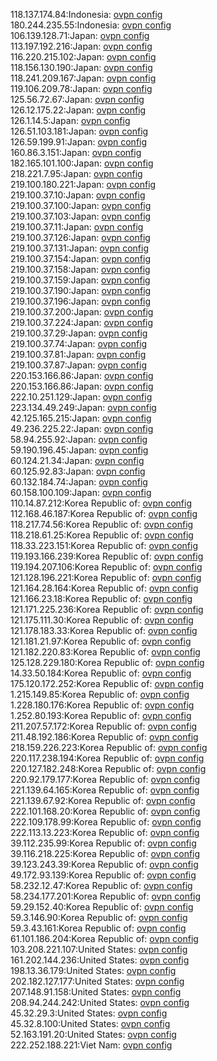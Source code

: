 118.137.174.84:Indonesia: [ovpn config](vpn/118_137_174_84.ovpn)  
180.244.235.55:Indonesia: [ovpn config](vpn/180_244_235_55.ovpn)  
106.139.128.71:Japan: [ovpn config](vpn/106_139_128_71.ovpn)  
113.197.192.216:Japan: [ovpn config](vpn/113_197_192_216.ovpn)  
116.220.215.102:Japan: [ovpn config](vpn/116_220_215_102.ovpn)  
118.156.130.190:Japan: [ovpn config](vpn/118_156_130_190.ovpn)  
118.241.209.167:Japan: [ovpn config](vpn/118_241_209_167.ovpn)  
119.106.209.78:Japan: [ovpn config](vpn/119_106_209_78.ovpn)  
125.56.72.67:Japan: [ovpn config](vpn/125_56_72_67.ovpn)  
126.12.175.22:Japan: [ovpn config](vpn/126_12_175_22.ovpn)  
126.1.14.5:Japan: [ovpn config](vpn/126_1_14_5.ovpn)  
126.51.103.181:Japan: [ovpn config](vpn/126_51_103_181.ovpn)  
126.59.199.91:Japan: [ovpn config](vpn/126_59_199_91.ovpn)  
160.86.3.151:Japan: [ovpn config](vpn/160_86_3_151.ovpn)  
182.165.101.100:Japan: [ovpn config](vpn/182_165_101_100.ovpn)  
218.221.7.95:Japan: [ovpn config](vpn/218_221_7_95.ovpn)  
219.100.180.221:Japan: [ovpn config](vpn/219_100_180_221.ovpn)  
219.100.37.10:Japan: [ovpn config](vpn/219_100_37_10.ovpn)  
219.100.37.100:Japan: [ovpn config](vpn/219_100_37_100.ovpn)  
219.100.37.103:Japan: [ovpn config](vpn/219_100_37_103.ovpn)  
219.100.37.11:Japan: [ovpn config](vpn/219_100_37_11.ovpn)  
219.100.37.126:Japan: [ovpn config](vpn/219_100_37_126.ovpn)  
219.100.37.131:Japan: [ovpn config](vpn/219_100_37_131.ovpn)  
219.100.37.154:Japan: [ovpn config](vpn/219_100_37_154.ovpn)  
219.100.37.158:Japan: [ovpn config](vpn/219_100_37_158.ovpn)  
219.100.37.159:Japan: [ovpn config](vpn/219_100_37_159.ovpn)  
219.100.37.190:Japan: [ovpn config](vpn/219_100_37_190.ovpn)  
219.100.37.196:Japan: [ovpn config](vpn/219_100_37_196.ovpn)  
219.100.37.200:Japan: [ovpn config](vpn/219_100_37_200.ovpn)  
219.100.37.224:Japan: [ovpn config](vpn/219_100_37_224.ovpn)  
219.100.37.29:Japan: [ovpn config](vpn/219_100_37_29.ovpn)  
219.100.37.74:Japan: [ovpn config](vpn/219_100_37_74.ovpn)  
219.100.37.81:Japan: [ovpn config](vpn/219_100_37_81.ovpn)  
219.100.37.87:Japan: [ovpn config](vpn/219_100_37_87.ovpn)  
220.153.166.86:Japan: [ovpn config](vpn/220_153_166_86.ovpn)  
220.153.166.86:Japan: [ovpn config](vpn/220_153_166_86.ovpn)  
222.10.251.129:Japan: [ovpn config](vpn/222_10_251_129.ovpn)  
223.134.49.249:Japan: [ovpn config](vpn/223_134_49_249.ovpn)  
42.125.165.215:Japan: [ovpn config](vpn/42_125_165_215.ovpn)  
49.236.225.22:Japan: [ovpn config](vpn/49_236_225_22.ovpn)  
58.94.255.92:Japan: [ovpn config](vpn/58_94_255_92.ovpn)  
59.190.196.45:Japan: [ovpn config](vpn/59_190_196_45.ovpn)  
60.124.21.34:Japan: [ovpn config](vpn/60_124_21_34.ovpn)  
60.125.92.83:Japan: [ovpn config](vpn/60_125_92_83.ovpn)  
60.132.184.74:Japan: [ovpn config](vpn/60_132_184_74.ovpn)  
60.158.100.109:Japan: [ovpn config](vpn/60_158_100_109.ovpn)  
110.14.87.212:Korea Republic of: [ovpn config](vpn/110_14_87_212.ovpn)  
112.168.46.187:Korea Republic of: [ovpn config](vpn/112_168_46_187.ovpn)  
118.217.74.56:Korea Republic of: [ovpn config](vpn/118_217_74_56.ovpn)  
118.218.61.25:Korea Republic of: [ovpn config](vpn/118_218_61_25.ovpn)  
118.33.223.151:Korea Republic of: [ovpn config](vpn/118_33_223_151.ovpn)  
119.193.166.239:Korea Republic of: [ovpn config](vpn/119_193_166_239.ovpn)  
119.194.207.106:Korea Republic of: [ovpn config](vpn/119_194_207_106.ovpn)  
121.128.196.221:Korea Republic of: [ovpn config](vpn/121_128_196_221.ovpn)  
121.164.28.164:Korea Republic of: [ovpn config](vpn/121_164_28_164.ovpn)  
121.166.23.18:Korea Republic of: [ovpn config](vpn/121_166_23_18.ovpn)  
121.171.225.236:Korea Republic of: [ovpn config](vpn/121_171_225_236.ovpn)  
121.175.111.30:Korea Republic of: [ovpn config](vpn/121_175_111_30.ovpn)  
121.178.183.33:Korea Republic of: [ovpn config](vpn/121_178_183_33.ovpn)  
121.181.21.97:Korea Republic of: [ovpn config](vpn/121_181_21_97.ovpn)  
121.182.220.83:Korea Republic of: [ovpn config](vpn/121_182_220_83.ovpn)  
125.128.229.180:Korea Republic of: [ovpn config](vpn/125_128_229_180.ovpn)  
14.33.50.184:Korea Republic of: [ovpn config](vpn/14_33_50_184.ovpn)  
175.120.172.252:Korea Republic of: [ovpn config](vpn/175_120_172_252.ovpn)  
1.215.149.85:Korea Republic of: [ovpn config](vpn/1_215_149_85.ovpn)  
1.228.180.176:Korea Republic of: [ovpn config](vpn/1_228_180_176.ovpn)  
1.252.80.193:Korea Republic of: [ovpn config](vpn/1_252_80_193.ovpn)  
211.207.57.172:Korea Republic of: [ovpn config](vpn/211_207_57_172.ovpn)  
211.48.192.186:Korea Republic of: [ovpn config](vpn/211_48_192_186.ovpn)  
218.159.226.223:Korea Republic of: [ovpn config](vpn/218_159_226_223.ovpn)  
220.117.238.194:Korea Republic of: [ovpn config](vpn/220_117_238_194.ovpn)  
220.127.182.248:Korea Republic of: [ovpn config](vpn/220_127_182_248.ovpn)  
220.92.179.177:Korea Republic of: [ovpn config](vpn/220_92_179_177.ovpn)  
221.139.64.165:Korea Republic of: [ovpn config](vpn/221_139_64_165.ovpn)  
221.139.67.92:Korea Republic of: [ovpn config](vpn/221_139_67_92.ovpn)  
222.101.168.20:Korea Republic of: [ovpn config](vpn/222_101_168_20.ovpn)  
222.109.178.99:Korea Republic of: [ovpn config](vpn/222_109_178_99.ovpn)  
222.113.13.223:Korea Republic of: [ovpn config](vpn/222_113_13_223.ovpn)  
39.112.235.99:Korea Republic of: [ovpn config](vpn/39_112_235_99.ovpn)  
39.116.218.225:Korea Republic of: [ovpn config](vpn/39_116_218_225.ovpn)  
39.123.243.39:Korea Republic of: [ovpn config](vpn/39_123_243_39.ovpn)  
49.172.93.139:Korea Republic of: [ovpn config](vpn/49_172_93_139.ovpn)  
58.232.12.47:Korea Republic of: [ovpn config](vpn/58_232_12_47.ovpn)  
58.234.177.201:Korea Republic of: [ovpn config](vpn/58_234_177_201.ovpn)  
59.29.152.40:Korea Republic of: [ovpn config](vpn/59_29_152_40.ovpn)  
59.3.146.90:Korea Republic of: [ovpn config](vpn/59_3_146_90.ovpn)  
59.3.43.161:Korea Republic of: [ovpn config](vpn/59_3_43_161.ovpn)  
61.101.186.204:Korea Republic of: [ovpn config](vpn/61_101_186_204.ovpn)  
103.208.221.107:United States: [ovpn config](vpn/103_208_221_107.ovpn)  
161.202.144.236:United States: [ovpn config](vpn/161_202_144_236.ovpn)  
198.13.36.179:United States: [ovpn config](vpn/198_13_36_179.ovpn)  
202.182.127.177:United States: [ovpn config](vpn/202_182_127_177.ovpn)  
207.148.91.158:United States: [ovpn config](vpn/207_148_91_158.ovpn)  
208.94.244.242:United States: [ovpn config](vpn/208_94_244_242.ovpn)  
45.32.29.3:United States: [ovpn config](vpn/45_32_29_3.ovpn)  
45.32.8.100:United States: [ovpn config](vpn/45_32_8_100.ovpn)  
52.163.191.20:United States: [ovpn config](vpn/52_163_191_20.ovpn)  
222.252.188.221:Viet Nam: [ovpn config](vpn/222_252_188_221.ovpn)  
